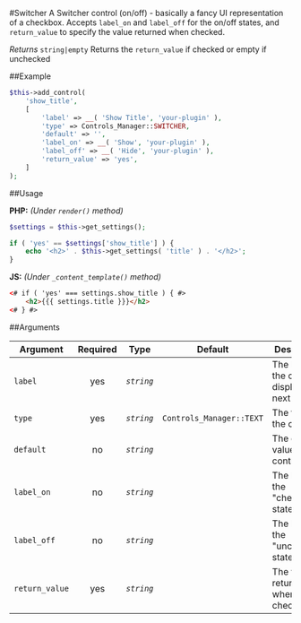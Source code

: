 #Switcher
A Switcher control (on/off) - basically a fancy UI representation of a checkbox. Accepts `label_on` and `label_off` for the on/off states, and `return_value` to specify the value returned when checked.

*Returns* `string|empty` Returns the `return_value` if checked or empty if unchecked

##Example

```php
$this->add_control(
	'show_title',
	[
		'label' => __( 'Show Title', 'your-plugin' ),
		'type' => Controls_Manager::SWITCHER,
		'default' => '',
		'label_on' => __( 'Show', 'your-plugin' ),
		'label_off' => __( 'Hide', 'your-plugin' ),
		'return_value' => 'yes',
	]
);
```

##Usage

**PHP:** *(Under `render()` method)*
```php
$settings = $this->get_settings();

if ( 'yes' == $settings['show_title'] ) {
    echo '<h2>' . $this->get_settings( 'title' ) . '</h2>';
}
```

**JS:** *(Under `_content_template()` method)*
```html
<# if ( 'yes' === settings.show_title ) { #>
    <h2>{{{ settings.title }}}</h2>
<# } #>
```

##Arguments

Argument       | Required   | Type         | Default                      | Description
------------   | :--------: | :------:     | :--------------------------: | ---------------------------------------------
`label`        | yes        | *`string`*   |                              | The label of the control - displayed next to it
`type`         | yes        | *`string`*   | `Controls_Manager::TEXT`     | The type of the control
`default`      | no         | *`string`*   |                              | The default value of the control
`label_on`     | no         | *`string`*   |                              | The label for the "checked" state
`label_off`    | no         | *`string`*   |                              | The label for the "unchecked" state
`return_value` | yes        | *`string`*   |                              | The value returned when checked.